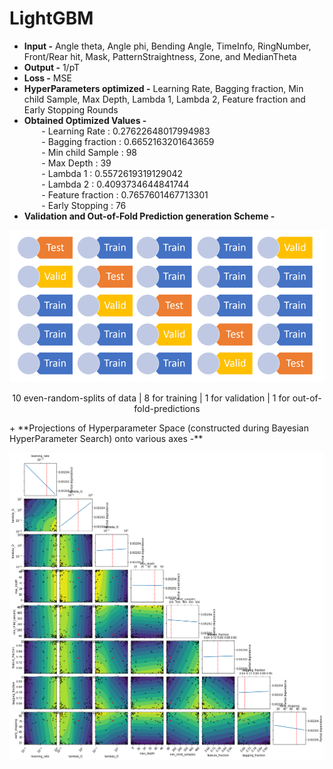 # LightGBM
+ **Input -** Angle theta, Angle phi, Bending Angle, TimeInfo, RingNumber, Front/Rear hit, Mask, PatternStraightness, Zone, and MedianTheta
+ **Output -** 1/pT
+ **Loss -** MSE
+ **HyperParameters optimized -** Learning Rate, Bagging fraction, Min child Sample, Max Depth, Lambda 1, Lambda 2, Feature fraction and Early Stopping Rounds
+ **Obtained Optimized Values -** <br>
&nbsp;&nbsp;&nbsp;&nbsp;&nbsp;&nbsp; - Learning Rate :  0.27622648017994983<br>
&nbsp;&nbsp;&nbsp;&nbsp;&nbsp;&nbsp; - Bagging fraction : 0.6652163201643659<br>
&nbsp;&nbsp;&nbsp;&nbsp;&nbsp;&nbsp; - Min child Sample : 98<br>
&nbsp;&nbsp;&nbsp;&nbsp;&nbsp;&nbsp; - Max Depth : 39<br>
&nbsp;&nbsp;&nbsp;&nbsp;&nbsp;&nbsp; - Lambda 1 : 0.5572619319129042<br>
&nbsp;&nbsp;&nbsp;&nbsp;&nbsp;&nbsp; - Lambda 2 : 0.4093734644841744<br>
&nbsp;&nbsp;&nbsp;&nbsp;&nbsp;&nbsp; - Feature fraction : 0.7657601467713301<br>
&nbsp;&nbsp;&nbsp;&nbsp;&nbsp;&nbsp; - Early Stopping : 76
+ **Validation and Out-of-Fold Prediction generation Scheme -**
<p align="center">
  <img src="https://github.com/PRATEEKKUMARAGNIHOTRI/CMS-trigger/blob/master/images/validation_scheme.png">
</p>
<p align="center">10 even-random-splits of data | 8 for training | 1 for validation | 1 for out-of-fold-predictions</p>
+ **Projections of Hyperparameter Space (constructed during Bayesian HyperParameter Search) onto various axes -**
<p align="right">
  <img src="https://github.com/PRATEEKKUMARAGNIHOTRI/CMS-trigger/blob/master/images/LightGBM-SearchSpace-Projections.png">
</p>
